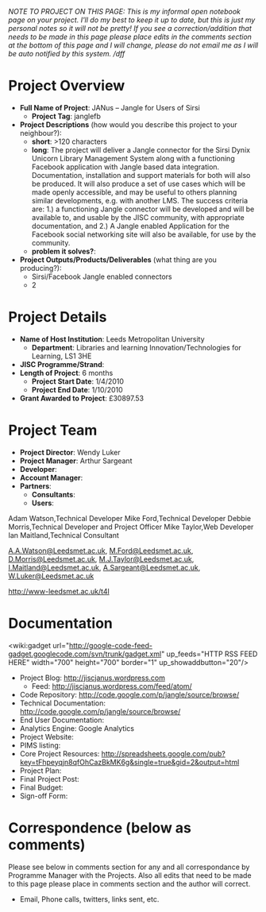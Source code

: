 _NOTE TO PROJECT ON THIS PAGE: This is my informal open notebook page on your project.  I'll do my best to keep it up to date, but this is just my personal notes so it will not be pretty!  If you see a correction/addition that needs to be made in this page please place edits in the comments section at the bottom of this page and I will change, please do not email me as I will be auto notified by this system. /dff_

# Project Overview #
  * **Full Name of Project**: JANus – Jangle for Users of Sirsi
    * **Project Tag**: janglefb
  * **Project Descriptions** (how would you describe this project to your neighbour?):
    * **short**: >120 characters
    * **long**: The project will deliver a Jangle connector for the Sirsi Dynix Unicorn Library Management System along with a functioning Facebook application with Jangle based data integration. Documentation, installation and support materials for both will also be produced.  It will also produce a set of use cases which will be made openly accessible, and may be useful to others planning similar developments, e.g. with another LMS. The success criteria are: 1.) a functioning Jangle connector will be developed and will be available to, and usable by the JISC community, with appropriate documentation, and 2.) A Jangle enabled Application for the Facebook social networking site will also be available, for use by the community.
    * **problem it solves?**:
  * **Project Outputs/Products/Deliverables** (what thing are you producing?):
    * Sirsi/Facebook Jangle enabled connectors
    * 2

# Project Details #
  * **Name of Host Institution**: Leeds Metropolitan University
    * **Department**: Libraries and learning Innovation/Technologies for Learning, LS1 3HE
  * **JISC Programme/Strand**:
  * **Length of Project**: 6 months
    * **Project Start Date**: 1/4/2010
    * **Project End Date**: 1/10/2010
  * **Grant Awarded to Project**: £30897.53

# Project Team #
  * **Project Director**: Wendy Luker
  * **Project Manager**: Arthur Sargeant
  * **Developer**:
  * **Account Manager**:
  * **Partners**:
    * **Consultants**:
    * **Users**:

Adam Watson,Technical Developer  Mike Ford,Technical Developer
Debbie Morris,Technical Developer and Project Officer
Mike Taylor,Web Developer  Ian Maitland,Technical Consultant

A.A.Watson@Leedsmet.ac.uk, M.Ford@Leedsmet.ac.uk, D.Morris@Leedsmet.ac.uk, M.J.Taylor@Leedsmet.ac.uk, I.Maitland@Leedsmet.ac.uk, A.Sargeant@Leedsmet.ac.uk, W.Luker@Leedsmet.ac.uk

http://www-leedsmet.ac.uk/t4l

# Documentation #

<wiki:gadget url="http://google-code-feed-gadget.googlecode.com/svn/trunk/gadget.xml" up\_feeds="HTTP RSS FEED HERE" width="700" height="700" border="1" up\_showaddbutton="20"/>

  * Project Blog: http://jiscjanus.wordpress.com
    * Feed: http://jiscjanus.wordpress.com/feed/atom/
  * Code Repository: http://code.google.com/p/jangle/source/browse/
  * Technical Documentation: http://code.google.com/p/jangle/source/browse/
  * End User Documentation:
  * Analytics Engine: Google Analytics
  * Project Website:
  * PIMS listing:
  * Core Project Resources: http://spreadsheets.google.com/pub?key=tFhpeyqjn8qfOhCazBkMK6g&single=true&gid=2&output=html
  * Project Plan:
  * Final Project Post:
  * Final Budget:
  * Sign-off Form:

# Correspondence (below as comments) #
Please see below in comments section for any and all correspondance by Programme Manager with the Projects.  Also all edits that need to be made to this page please place in comments section and the author will correct.
  * Email, Phone calls, twitters, links sent, etc.
